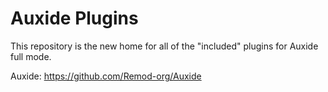# Auxide Plugins

This repository is the new home for all of the "included" plugins for Auxide full mode.

Auxide: https://github.com/Remod-org/Auxide
